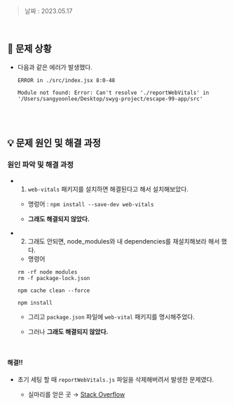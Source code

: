 > 날짜 : 2023.05.17

<br />

## 🚨 문제 상황

- 다음과 같은 에러가 발생했다.

  ```
  ERROR in ./src/index.jsx 8:0-48

  Module not found: Error: Can't resolve './reportWebVitals' in '/Users/sangyoonlee/Desktop/swyg-project/escape-99-app/src'
  ```

<br /><br />

## 💡 문제 원인 및 해결 과정

### <strong>원인 파악 및 해결 과정</strong>

- 1. `web-vitals` 패키지를 설치하면 해결된다고 해서 설치해보았다.

  - 명렁어 : `npm install --save-dev web-vitals`

  - **그래도 해결되지 않았다.**

- 2. 그래도 안되면, node_modules와 내 dependencies를 재설치해보라 해서 했다.

  - 명령어

  ```
  rm -rf node modules
  rm -f package-lock.json

  npm cache clean --force

  npm install
  ```

  - 그리고 `package.json` 파일에 `web-vital` 패키지를 명시해주었다.

  - 그러나 **그래도 해결되지 않았다.**

<br/>

#### 해결!!

- 초기 세팅 할 때 `reportWebVitals.js` 파일을 삭제해버려서 발생한 문제였다.

  - 실마리를 얻은 곳 → <a href="https://stackoverflow.com/questions/73560495/module-not-found-error-cant-resolve-reportwebvitals">Stack Overflow</a>

<br /><br />
